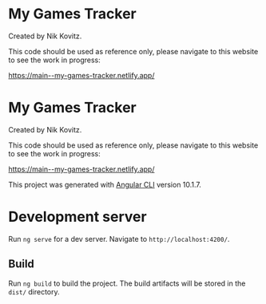 # My Games Tracker

Created by Nik Kovitz.

This code should be used as reference only, please navigate to this website to see the work in progress:

https://main--my-games-tracker.netlify.app/
# My Games Tracker

Created by Nik Kovitz.

This code should be used as reference only, please navigate to this website to see the work in progress:

https://main--my-games-tracker.netlify.app/

This project was generated with [Angular CLI](https://github.com/angular/angular-cli) version 10.1.7.

# Development server

Run `ng serve` for a dev server. Navigate to `http://localhost:4200/`.

## Build

Run `ng build` to build the project. The build artifacts will be stored in the `dist/` directory.
